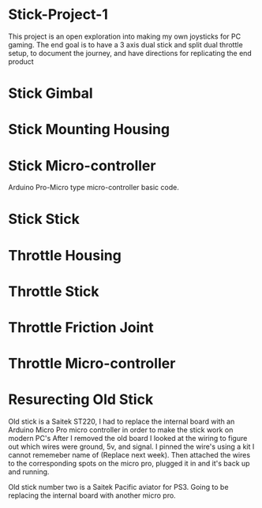 # Stick-Project-1

This project is an open exploration into making my own joysticks for PC gaming.  The end goal is to have a 3 axis dual stick and split dual throttle setup, to document the journey, and have directions for replicating the end product

# Stick Gimbal

# Stick Mounting Housing

# Stick Micro-controller

Arduino Pro-Micro type micro-controller basic code.  

# Stick Stick

# Throttle Housing

# Throttle Stick

# Throttle Friction Joint

# Throttle Micro-controller

# Resurecting Old Stick

Old stick is a Saitek ST220, I had to replace the internal board with an Arduino Micro Pro micro controller in order to make the stick work on modern PC's
After I removed the old board I looked at the wiring to figure out which wires were ground, 5v, and signal.  I pinned the wire's using a kit I cannot rememeber
name of (Replace next week).  Then attached the wires to the corresponding spots on the micro pro, plugged it in and it's back up and running.

Old stick number two is a Saitek Pacific aviator for PS3.  Going to be replacing the internal board with another micro pro.
